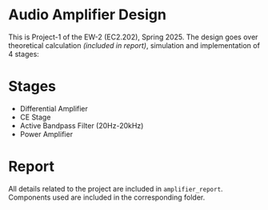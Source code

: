 # Audio Amplifier Design
This is Project-1 of the EW-2 (EC2.202), Spring 2025. The design goes over theoretical calculation *(included in report)*, simulation and implementation of 4 stages:
# Stages
- Differential Amplifier
- CE Stage
- Active Bandpass Filter (20Hz-20kHz)
- Power Amplifier
# Report
All details related to the project are included in `amplifier_report`. Components used are included in the corresponding folder.
